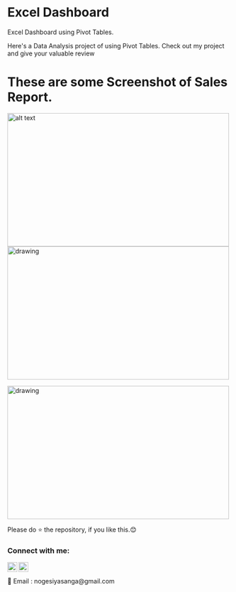 # Excel Dashboard
Excel Dashboard using Pivot Tables.

Here's a Data Analysis project of using Pivot Tables. Check out my project and give your valuable review


# These are some Screenshot of Sales Report.
<img src="https://github.com/nogesiyasanga/Excel-Dashboard/Summary of Sales.PNG" alt="alt text" height=300 width="500"/>         <img src="https://github.com/nogesiyasanga/Excel-Dashboard/Sales By category By Years.PNG" alt="drawing"  height=300 width="500"/>


<img src="https://github.com/nogesiyasanga/Excel-Dashboard/Sales Trends.PNG" alt="drawing"  height=300 width="500"/>        
         


Please do ⭐ the repository, if you like this.😊


### Connect with me:

[<img align="left" alt="codeSTACKr | Twitter" width="22px" src="https://cdn.jsdelivr.net/npm/simple-icons@v3/icons/twitter.svg" />][twitter]
[<img align="left" alt="codeSTACKr | LinkedIn" width="22px" src="https://cdn.jsdelivr.net/npm/simple-icons@v3/icons/linkedin.svg" />][linkedin]

<br />

<br />
 📧 Email : nogesiyasanga@gmail.com

[twitter]: https://twitter.com/home?lang=en-za
[linkedin]: www.linkedin.com/in/siyasanga-noge-681641244
